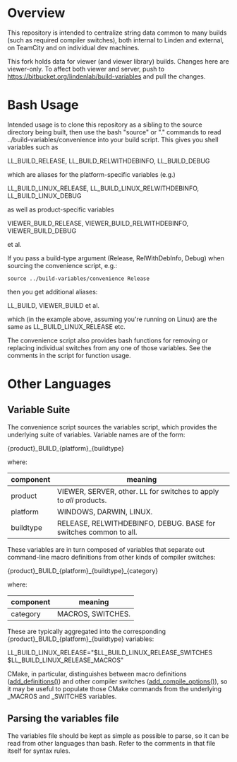 # Overview
This repository is intended to centralize string data common to many builds
(such as required compiler switches), both internal to Linden and external, on
TeamCity and on individual dev machines.

This fork holds data for viewer (and viewer library) builds. Changes here are
viewer-only. To affect both viewer and server, push to
https://bitbucket.org/lindenlab/build-variables and pull the changes.

# Bash Usage
Intended usage is to clone this repository as a sibling to the source
directory being built, then use the bash "source" or "." commands to read
../build-variables/convenience into your build script. This gives you
shell variables such as

LL_BUILD_RELEASE, LL_BUILD_RELWITHDEBINFO, LL_BUILD_DEBUG

which are aliases for the platform-specific variables (e.g.)

LL_BUILD_LINUX_RELEASE, LL_BUILD_LINUX_RELWITHDEBINFO, LL_BUILD_LINUX_DEBUG

as well as product-specific variables

VIEWER_BUILD_RELEASE, VIEWER_BUILD_RELWITHDEBINFO, VIEWER_BUILD_DEBUG

et al.

If you pass a build-type argument (Release, RelWithDebInfo, Debug) when
sourcing the convenience script, e.g.:

    source ../build-variables/convenience Release

then you get additional aliases:

LL_BUILD, VIEWER_BUILD et al.

which (in the example above, assuming you're running on Linux) are the same as
LL_BUILD_LINUX_RELEASE etc.

The convenience script also provides bash functions for removing or replacing
individual switches from any one of those variables. See the comments in the
script for function usage.

# Other Languages
## Variable Suite
The convenience script sources the variables script, which provides the
underlying suite of variables. Variable names are of the form:

{product}\_BUILD\_{platform}\_{buildtype}

where:

component | meaning
----------|--------
product   | VIEWER, SERVER, other. LL for switches to apply to *all* products.
platform  | WINDOWS, DARWIN, LINUX.
buildtype | RELEASE, RELWITHDEBINFO, DEBUG. BASE for switches common to all.

These variables are in turn composed of variables that separate out
command-line macro definitions from other kinds of compiler switches:

{product}\_BUILD\_{platform}\_{buildtype}\_{category}

where:

component | meaning
----------|--------
category  | MACROS, SWITCHES.

These are typically aggregated into the corresponding
{product}\_BUILD\_{platform}\_{buildtype} variables:

LL_BUILD_LINUX_RELEASE="$LL_BUILD_LINUX_RELEASE_SWITCHES $LL_BUILD_LINUX_RELEASE_MACROS"

CMake, in particular, distinguishes between macro definitions
([add_definitions()](https://cmake.org/cmake/help/v3.1/command/add_definitions.html))
and other compiler switches
([add_compile_options()](https://cmake.org/cmake/help/v3.1/command/add_compile_options.html)),
so it may be useful to populate those CMake commands from the underlying
_MACROS and _SWITCHES variables.

## Parsing the variables file
The variables file should be kept as simple as possible to parse, so it can be
read from other languages than bash. Refer to the comments in that file itself
for syntax rules.
